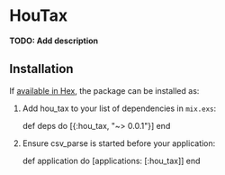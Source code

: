 # HouTax

**TODO: Add description**

## Installation

If [available in Hex](https://hex.pm/docs/publish), the package can be installed as:

  1. Add hou_tax to your list of dependencies in `mix.exs`:

        def deps do
          [{:hou_tax, "~> 0.0.1"}]
        end

  2. Ensure csv_parse is started before your application:

        def application do
          [applications: [:hou_tax]]
        end

